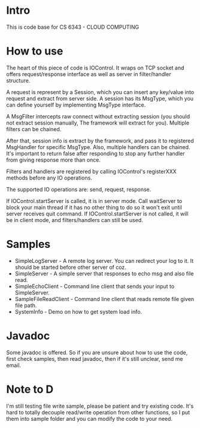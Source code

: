 # Intro
This is code base for CS 6343 - CLOUD COMPUTING

# How to use
The heart of this piece of code is IOControl. It wraps on TCP socket and offers request/response interface as well as server in filter/handler structure.

A request is represent by a Session, which you can insert any key/value into request and extract from server side. A session has its MsgType, which you can define yourself by implementing MsgType interface.

A MsgFilter intercepts raw connect without extracting session (you should not extract session manually, The framework will extract for you). Multiple filters can be chained.

After that, session info is extract by the framework, and pass it to registered MsgHandler for specific MsgType. Also, multiple handlers can be chained. It's important to return false after responding to stop any further handler from giving response more than once.

Filters and handlers are registered by calling IOControl's registerXXX methods before any IO operations.

The supported IO operations are: send, request, response.

If IOControl.startServer is called, it is in server mode. Call waitServer to block your main thread if it has no other thing to do so it won't exit until server receives quit command. If IOControl.startServer is not called, it will be in client mode, and filters/handlers can still be used.

# Samples
* SimpleLogServer - A remote log server. You can redirect your log to it. It should be started before other server of coz.
* SimpleServer - A simple server that responses to echo msg and also file read.
* SimpleEchoClient - Command line client that sends your input to SimpleServer.
* SampleFileReadClient - Command line client that reads remote file given file path.
* SystemInfo - Demo on how to get system load info.

# Javadoc
Some javadoc is offered. So if you are unsure about how to use the code, first check samples, then read javadoc, then if it's still unclear, send me email.

# Note to D
I'm still testing file write sample, please be patient and try existing code. It's hard to totally decouple read/write operation from other functions, so I put them into sample folder and you can modify the code to your need.
